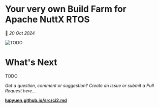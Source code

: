 # Your very own Build Farm for Apache NuttX RTOS

📝 _20 Oct 2024_

![TODO](https://lupyuen.github.io/images/ci2-title.jpg)

# What's Next

TODO

_Got a question, comment or suggestion? Create an Issue or submit a Pull Request here..._

[__lupyuen.github.io/src/ci2.md__](https://github.com/lupyuen/lupyuen.github.io/blob/master/src/ci2.md)

